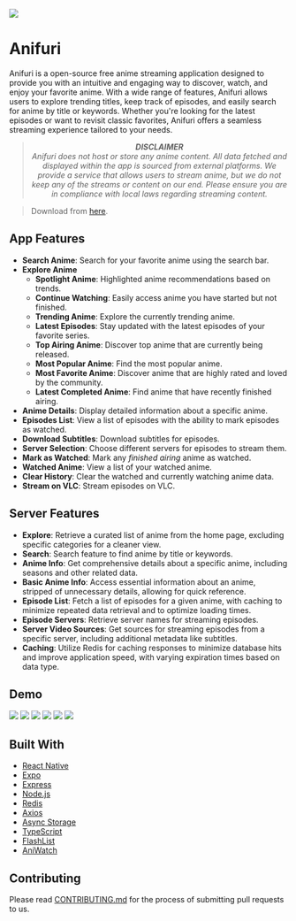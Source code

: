![](https://i.imgur.com/wIANk1D.png)

# Anifuri

Anifuri is a open-source free anime streaming application designed to provide you with an intuitive and engaging way to discover, watch, and enjoy your favorite anime. With a wide range of features, Anifuri allows users to explore trending titles, keep track of episodes, and easily search for anime by title or keywords. Whether you're looking for the latest episodes or want to revisit classic favorites, Anifuri offers a seamless streaming experience tailored to your needs.

><p align="center"><i><b>DISCLAIMER</b><br>Anifuri does not host or store any anime content. All data fetched and displayed within the app is sourced from external platforms. We provide a service that allows users to stream anime, but we do not keep any of the streams or content on our end. Please ensure you are in compliance with local laws regarding streaming content.</i></p>

> Download from [here](https://github.com/pratham-jaiswal/anifuri/releases/latest).

## App Features

- **Search Anime**: Search for your favorite anime using the search bar.
- **Explore Anime**
    - **Spotlight Anime**: Highlighted anime recommendations based on trends.
    - **Continue Watching**: Easily access anime you have started but not finished.
    - **Trending Anime**: Explore the currently trending anime.
    - **Latest Episodes**: Stay updated with the latest episodes of your favorite series.
    - **Top Airing Anime**: Discover top anime that are currently being released.
    - **Most Popular Anime**: Find the most popular anime.
    - **Most Favorite Anime**: Discover anime that are highly rated and loved by the community.
    - **Latest Completed Anime**: Find anime that have recently finished airing.
- **Anime Details**: Display detailed information about a specific anime.
- **Episodes List**: View a list of episodes with the ability to mark episodes as watched.
- **Download Subtitles**: Download subtitles for episodes.
- **Server Selection**: Choose different servers for episodes to stream them.
- **Mark as Watched**: Mark any *finished airing* anime as watched. 
- **Watched Anime**: View a list of your watched anime.
- **Clear History**: Clear the watched and currently watching anime data.
- **Stream on VLC**: Stream episodes on VLC.

## Server Features

- **Explore**: Retrieve a curated list of anime from the home page, excluding specific categories for a cleaner view.
- **Search**: Search feature to find anime by title or keywords.
- **Anime Info**: Get comprehensive details about a specific anime, including seasons and other related data.
- **Basic Anime Info**: Access essential information about an anime, stripped of unnecessary details, allowing for quick reference.
- **Episode List**: Fetch a list of episodes for a given anime, with caching to minimize repeated data retrieval and to optimize loading times.
- **Episode Servers**: Retrieve server names for streaming episodes.
- **Server Video Sources**: Get sources for streaming episodes from a specific server, including additional metadata like subtitles.
- **Caching**: Utilize Redis for caching responses to minimize database hits and improve application speed, with varying expiration times based on data type.

## Demo

![](https://i.imgur.com/nqQHQQkl.jpg)
![](https://i.imgur.com/Zz2DFx8l.jpg)
![](https://i.imgur.com/Mhvjh6hl.jpg)
![](https://i.imgur.com/BBvZOHZl.jpg)
![](https://i.imgur.com/cg8rWDql.jpg)
![](https://i.imgur.com/n0xlPVtl.jpg)

## Built With

- [React Native](https://reactnative.dev/)
- [Expo](https://expo.dev/)
- [Express](https://expressjs.com/)
- [Node.js](https://nodejs.org/)
- [Redis](https://redis.io/)
- [Axios](https://axios-http.com/)
- [Async Storage](https://react-native-async-storage.github.io/async-storage/)
- [TypeScript](https://www.typescriptlang.org/)
- [FlashList](https://github.com/shopify/flash-list)
- [AniWatch](https://github.com/ghoshRitesh12/aniwatch)

## Contributing

Please read [CONTRIBUTING.md](https://github.com/pratham-jaiswal/anifuri/blob/main/CONTRIBUTING.md) for the process of submitting pull requests to us.
